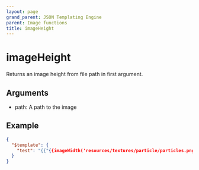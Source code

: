 ```yaml
---
layout: page
grand_parent: JSON Templating Engine
parent: Image functions
title: imageHeight
---
```


# imageHeight

Returns an image height from file path in first argument.

## Arguments

 - path: A path to the image

## Example

```json
{
  "$template": {
    "test": "{{"{{imageWidth('resources/textures/particle/particles.png')"}}}}"
  }
}
```
